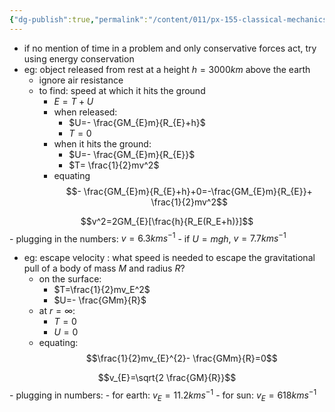 ```yaml
---
{"dg-publish":true,"permalink":"/content/011/px-155-classical-mechanics-and-special-relativity/classical-mechanics/px-155-c-work-and-energy/px-155-c4-using-energy-conservation/","noteIcon":"1","created":"2024-10-01T18:27:09.530+01:00","updated":"2024-11-26T19:55:26.822+00:00"}
---
```


- if no mention of time in a problem and only conservative forces act, try using energy conservation
- eg: object released from rest at a height $h=3000km$ above the earth
	- ignore air resistance
	- to find: speed at which it hits the ground
		- $E=T+U$
		- when released:
			- $U=- \frac{GM_{E}m}{R_{E}+h}$
			- $T=0$
		- when it hits the ground:
			- $U=- \frac{GM_{E}m}{R_{E}}$
			- $T= \frac{1}{2}mv^2$
		- equating
$$- \frac{GM_{E}m}{R_{E}+h}+0=-\frac{GM_{E}m}{R_{E}}+ \frac{1}{2}mv^2$$
		
$$v^2=2GM_{E}[\frac{h}{R_E(R_E+h)}]$$
		- plugging in the numbers: $v=6.3kms^{-1}$
			- if $U=mgh$, $v=7.7kms^{-1}$
- eg: escape velocity : what speed is needed to escape the gravitational pull of a body of mass $M$ and radius $R$?
	- on the surface:
		- $T=\frac{1}{2}mv_E^2$
		- $U=- \frac{GMm}{R}$
	- at $r=\infty$:
		- $T=0$
		- $U=0$
	- equating:
$$\frac{1}{2}mv_{E}^{2}- \frac{GMm}{R}=0$$
	
$$v_{E}=\sqrt{2 \frac{GM}{R}}$$
	- plugging in numbers: 
		- for earth: $v_E=11.2kms^{-1}$
		- for sun: $v_E=618kms^{-1}$
